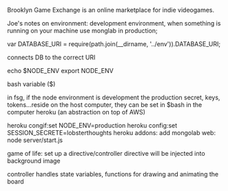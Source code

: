 Brooklyn Game Exchange is an online marketplace for indie videogames.

Joe's notes on environment:
development environment, when something is running on your machine
use monglab in production;


var DATABASE_URI = require(path.join(__dirname, '../env')).DATABASE_URI;

connects DB to the correct URI

echo $NODE_ENV
export NODE_ENV

bash variable ($)

in fsg, if the node environment is development
the production secret, keys, tokens...reside on the host computer, they can be set in $bash in the computer
heroku (an abstraction on top of AWS)


heroku congif:set NODE_ENV=production
heroku config:set SESSION_SECRETE=lobsterthoughts
heroku addons: add mongolab
web: node server/start.js

game of life:
set up a directive/controller
directive will be injected into background image

controller handles state variables, functions for drawing and animating the board